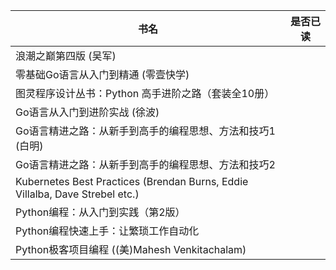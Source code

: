 |书名|是否已读|
|---|---|
|  浪潮之巅第四版 (吴军) |   |
|零基础Go语言从入门到精通 (零壹快学) ||
|图灵程序设计丛书：Python 高手进阶之路（套装全10册）||
|Go语言从入门到进阶实战 (徐波)||
|Go语言精进之路：从新手到高手的编程思想、方法和技巧1 (白明)||
|Go语言精进之路：从新手到高手的编程思想、方法和技巧2||
|Kubernetes Best Practices (Brendan Burns, Eddie Villalba, Dave Strebel etc.)||
|Python编程：从入门到实践（第2版）||
|Python编程快速上手：让繁琐工作自动化||
|Python极客项目编程 ((美)Mahesh Venkitachalam)||